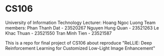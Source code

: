 # CS106
University of Information Technology
Lecturer: Hoang Ngoc Luong
Team members:
Phan Thanh Dat - 23520267
Nguyen Hung Quan - 23521263
Le Khac Thuan - 23521550
Tran Minh Tien - 23521587


This is a repo for final project of CS106 about reproduce "ReLLIE: Deep Reinforcement Learning for Customized Low-Light Image Enhancement"

